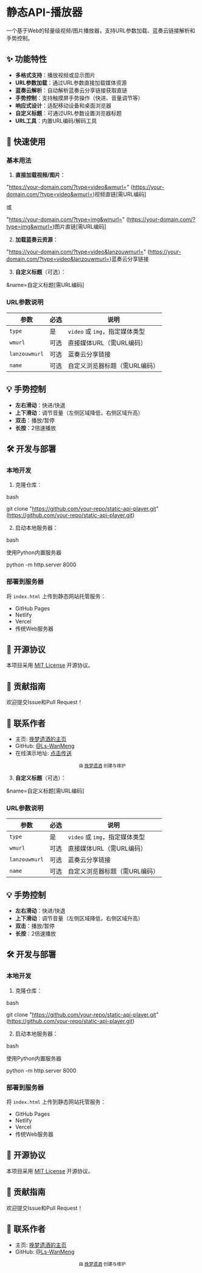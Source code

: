 
# 静态API-播放器

一个基于Web的轻量级视频/图片播放器，支持URL参数加载、蓝奏云链接解析和手势控制。

## ✨ 功能特性

- **多格式支持**：播放视频或显示图片
- **URL参数加载**：通过URL参数直接加载媒体资源
- **蓝奏云解析**：自动解析蓝奏云分享链接获取直链
- **手势控制**：支持触摸屏手势操作（快进、音量调节等）
- **响应式设计**：适配移动设备和桌面浏览器
- **自定义标题**：可通过URL参数设置浏览器标题
- **URL工具**：内置URL编码/解码工具

## 🚀 快速使用

### 基本用法

1. **直接加载视频/图片**：

"https://your-domain.com/?type=video&wmurl=" (https://your-domain.com/?type=video&wmurl=)视频直链[需URL编码]

或

"https://your-domain.com/?type=img&wmurl=" (https://your-domain.com/?type=img&wmurl=)图片直链[需URL编码]


2. **加载蓝奏云资源**：

"https://your-domain.com/?type=video&lanzouwmurl=" (https://your-domain.com/?type=video&lanzouwmurl=)蓝奏云分享链接


3. **自定义标题**（可选）：

&name=自定义标题[需URL编码]


### URL参数说明

| 参数 | 必选 | 说明 |
|------|------|------|
| `type` | 是 | `video` 或 `img`，指定媒体类型 |
| `wmurl` | 可选 | 直接媒体URL（需URL编码） |
| `lanzouwmurl` | 可选 | 蓝奏云分享链接 |
| `name` | 可选 | 自定义浏览器标题（需URL编码） |

## 💡 手势控制

- **左右滑动**：快进/快退
- **上下滑动**：调节音量（左侧区域降低，右侧区域升高）
- **双击**：播放/暂停
- **长按**：2倍速播放

## 🛠️ 开发与部署

### 本地开发

1. 克隆仓库：

bash

git clone "https://github.com/your-repo/static-api-player.git" (https://github.com/your-repo/static-api-player.git)


2. 启动本地服务器：

bash

使用Python内置服务器

python -m http.server 8000


### 部署到服务器

将 `index.html` 上传到静态网站托管服务：
- GitHub Pages
- Netlify
- Vercel
- 传统Web服务器

## 📝 开源协议

本项目采用 [MIT License](LICENSE) 开源协议。

## 🤝 贡献指南

欢迎提交Issue和Pull Request！

## 📧 联系作者

- 主页: [挽梦遗酒的主页](https://f.wps.cn/ksform/w/write/Z1gwVE3I#routePromt)
- GitHub: [@Ls-WanMeng](https://github.com/Ls-WanMeng)
- 在线演示地址: [点击传送](https://ls-wanmeng.github.io/VideoPlayer/Home)

<p align="center">
<sub>由 <a href="https://github.com/Ls-WanMeng">挽梦遗酒</a> 创建与维护</sub>
</p>


3. **自定义标题**（可选）：

&name=自定义标题[需URL编码]


### URL参数说明

| 参数 | 必选 | 说明 |
|------|------|------|
| `type` | 是 | `video` 或 `img`，指定媒体类型 |
| `wmurl` | 可选 | 直接媒体URL（需URL编码） |
| `lanzouwmurl` | 可选 | 蓝奏云分享链接 |
| `name` | 可选 | 自定义浏览器标题（需URL编码） |

## 💡 手势控制

- **左右滑动**：快进/快退
- **上下滑动**：调节音量（左侧区域降低，右侧区域升高）
- **双击**：播放/暂停
- **长按**：2倍速播放

## 🛠️ 开发与部署

### 本地开发

1. 克隆仓库：

bash

git clone "https://github.com/your-repo/static-api-player.git" (https://github.com/your-repo/static-api-player.git)


2. 启动本地服务器：

bash

使用Python内置服务器

python -m http.server 8000


### 部署到服务器

将 `index.html` 上传到静态网站托管服务：
- GitHub Pages
- Netlify
- Vercel
- 传统Web服务器

## 📝 开源协议

本项目采用 [MIT License](LICENSE) 开源协议。

## 🤝 贡献指南

欢迎提交Issue和Pull Request！

## 📧 联系作者

- 主页: [挽梦遗酒的主页](https://f.wps.cn/ksform/w/write/Z1gwVE3I#routePromt)
- GitHub: [@Ls-WanMeng](https://github.com/Ls-WanMeng)

<p align="center">
<sub>由 <a href="https://github.com/Ls-WanMeng">挽梦遗酒</a> 创建与维护</sub>
</p>
